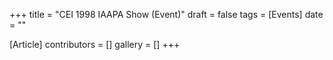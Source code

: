 +++
title = "CEI 1998 IAAPA Show (Event)"
draft = false
tags = [Events]
date = ""

[Article]
contributors = []
gallery = []
+++
